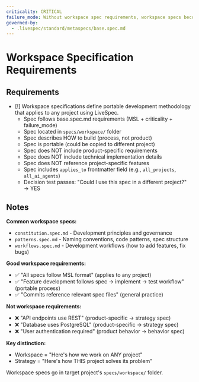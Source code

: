 ```yaml
---
criticality: CRITICAL
failure_mode: Without workspace spec requirements, workspace specs become product-specific and lose portability
governed-by:
  - .livespec/standard/metaspecs/base.spec.md
---
```


# Workspace Specification Requirements

## Requirements
- [!] Workspace specifications define portable development methodology that applies to any project using LiveSpec.
  - Spec follows base.spec.md requirements (MSL + criticality + failure_mode)
  - Spec located in `specs/workspace/` folder
  - Spec describes HOW to build (process, not product)
  - Spec is portable (could be copied to different project)
  - Spec does NOT include product-specific requirements
  - Spec does NOT include technical implementation details
  - Spec does NOT reference project-specific features
  - Spec includes `applies_to` frontmatter field (e.g., `all_projects`, `all_ai_agents`)
  - Decision test passes: "Could I use this spec in a different project?" → YES

## Notes

**Common workspace specs:**
- `constitution.spec.md` - Development principles and governance
- `patterns.spec.md` - Naming conventions, code patterns, spec structure
- `workflows.spec.md` - Development workflows (how to add features, fix bugs)

**Good workspace requirements:**
- ✅ "All specs follow MSL format" (applies to any project)
- ✅ "Feature development follows spec → implement → test workflow" (portable process)
- ✅ "Commits reference relevant spec files" (general practice)

**Not workspace requirements:**
- ❌ "API endpoints use REST" (product-specific → strategy spec)
- ❌ "Database uses PostgreSQL" (product-specific → strategy spec)
- ❌ "User authentication required" (product behavior → behavior spec)

**Key distinction:**
- Workspace = "Here's how we work on ANY project"
- Strategy = "Here's how THIS project solves its problem"

Workspace specs go in target project's `specs/workspace/` folder.
